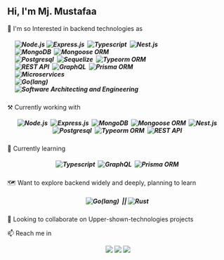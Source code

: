 ## Hi, I'm Mj. Mustafaa

👀 I'm so Interested in backend technologies as <h5 align="">
&nbsp;&nbsp;&nbsp;&nbsp; ![Node.js](https://img.shields.io/badge/-Node.js-05122A?style=flat&logo=node.js)&nbsp;![Express.js](https://img.shields.io/badge/-Expressjs-05122A?style=flat&logo=express)&nbsp; ![Typescript](https://img.shields.io/badge/-Typescript-05122A?style=flat&logo=typescript)&nbsp; ![Nest.js](https://img.shields.io/badge/-Nest.js-05122A?style=flat&logo=nestjs)&nbsp;
 <br> &nbsp;&nbsp;&nbsp;&nbsp; ![MongoDB](https://img.shields.io/badge/-MongoDB-05122A?style=flat&logo=mongodb)&nbsp; ![Mongoose ORM](https://img.shields.io/badge/-Mongoose_ORM-05122A?style=flat&logo=)&nbsp; 
 <br> &nbsp;&nbsp;&nbsp;&nbsp; ![Postgresql](https://img.shields.io/badge/-Postgresql-05122A?style=flat&logo=postgresql)&nbsp; ![Sequelize](https://img.shields.io/badge/-Sequelize_ORM-05122A?style=flat&logo=sequelize)&nbsp; ![Typeorm ORM](https://img.shields.io/badge/-Typeorm-05122A?style=flat&logo=typeorm)&nbsp; 
 <br> &nbsp;&nbsp;&nbsp;&nbsp; ![REST API](https://img.shields.io/badge/-REST_API-05122A?style=flat&logo=api)&nbsp; ![GraphQL](https://img.shields.io/badge/-GraphQL-05122A?style=flat&logo=graphql)&nbsp; ![Prisma ORM](https://img.shields.io/badge/-Prisma_ORM-05122A?style=flat&logo=prisma)&nbsp;
 <br> &nbsp;&nbsp;&nbsp;&nbsp; ![Microservices](https://img.shields.io/badge/-Microservices-05122A?style=flat&logo=ms)&nbsp; 
 <br> &nbsp;&nbsp;&nbsp;&nbsp; ![Go(lang)](https://img.shields.io/badge/-Go-05122A?style=flat&logo=go)&nbsp;
 <br> &nbsp;&nbsp;&nbsp;&nbsp; ![Software Architecting and Engineering](https://img.shields.io/badge/-Software_Architecting_and_Engineering-05122A?style=flat&logo=architect)&nbsp;</h5> 
⚒  Currently working with <h5 align="center">![Node.js](https://img.shields.io/badge/-Node.js-05122A?style=flat&logo=node.js)&nbsp; ![Express.js](https://img.shields.io/badge/-Expressjs-05122A?style=flat&logo=express)&nbsp; ![MongoDB](https://img.shields.io/badge/-MongoDB-05122A?style=flat&logo=mongodb)&nbsp; ![Mongoose ORM](https://img.shields.io/badge/-Mongoose_ORM-05122A?style=flat&logo=)&nbsp; ![Nest.js](https://img.shields.io/badge/-Nest.js-05122A?style=flat&logo=nestjs)&nbsp; ![Postgresql](https://img.shields.io/badge/-Postgresql-05122A?style=flat&logo=postgresql)&nbsp; ![Typeorm ORM](https://img.shields.io/badge/-Typeorm-05122A?style=flat&logo=typeorm)&nbsp; ![REST API](https://img.shields.io/badge/-REST_API-05122A?style=flat&logo=api)&nbsp;</h5> 
🌱 Currently learning <h5 align="center">![Typescript](https://img.shields.io/badge/-Typescript-05122A?style=flat&logo=typescript)&nbsp; ![GraphQL](https://img.shields.io/badge/-GraphQL-05122A?style=flat&logo=graphql)&nbsp; ![Prisma ORM](https://img.shields.io/badge/-Prisma_ORM-05122A?style=flat&logo=prisma)&nbsp;</h5>
🗺 Want to explore backend widely and deeply, planning to learn <h5 align="center">![Go(lang)](https://img.shields.io/badge/-Go-05122A?style=flat&logo=go)&nbsp; || ![Rust](https://img.shields.io/badge/-Rust-05122A?style=flat&logo=rust)&nbsp;</h5> 
💞️ Looking to collaborate on Upper-shown-technologies projects

📫 Reach me in 
<p align="center">
<a href="mailto:mustafobey99@mail.ru"><img src="https://img.shields.io/badge/-mustafobey99@mail.ru-D14836?style=flat&logo=Gmail&logoColor=white"/></a>
<a href="https://www.instagram.com/sty_z17/"><img src="https://img.shields.io/badge/-@sty_z17-E4405F?style=flat&logo=Instagram&logoColor=white"/></a>
<a href="https://t.me/Ok_Google99"><img src="https://img.shields.io/badge/-@Ok__Google99-1877F2?style=flat&logo=Telegram&logoColor=white"/></a>
</p>
